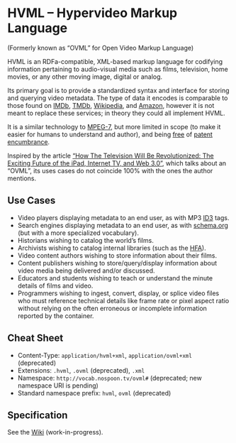 HVML – Hypervideo Markup Language
====
(Formerly known as “OVML” for Open Video Markup Language)

HVML is an RDFa-compatible, XML-based markup language for codifying information pertaining to audio-visual media such as films, television, home movies, or any other moving image, digital or analog.

Its primary goal is to provide a standardized syntax and interface for storing and querying video metadata. The type of data it encodes is comparable to those found on [IMDb](http://www.imdb.com/), [TMDb](http://www.themoviedb.org/), [Wikipedia](http://www.wikipedia.org/), and [Amazon](http://www.amazon.com/), however it is not meant to replace these services; in theory they could all implement HVML.

It is a similar technology to [MPEG-7](http://en.wikipedia.org/wiki/MPEG-7), but more limited in scope (to make it easier for humans to understand and author), and being [free](http://creativecommons.org/publicdomain/zero/1.0/) of [patent encumbrance](http://www.internetnews.com/infra/article.php/2196421/Licensing+Firm+Preps+for+MPEG7+Standard.htm).

Inspired by the article [“How The Television Will Be Revolutionized: The Exciting Future of the iPad, Internet TV, and Web 3.0”](http://www.accelerating.org/articles/televisionwillberevolutionized.html), which talks about an “OVML”, its uses cases do not coincide 100% with the ones the author mentions.

## Use Cases

- Video players displaying metadata to an end user, as with MP3 [ID3](http://id3.org/) tags.
- Search engines displaying metadata to an end user, as with [schema.org](http://schema.org/VideoObject) (but with a more specialized vocabulary).
- Historians wishing to catalog the world’s films.
- Archivists wishing to catalog internal libraries (such as the [HFA](http://hcl.harvard.edu/hfa/)).
- Video content authors wishing to store information about their films.
- Content publishers wishing to store/query/display information about video media being delivered and/or discussed.
- Educators and students wishing to teach or understand the minute details of films and video.
- Programmers wishing to ingest, convert, display, or splice video files who must reference technical details like frame rate or pixel aspect ratio without relying on the often erroneous or incomplete information reported by the container.

## Cheat Sheet

- Content-Type: `application/hvml+xml`, `application/ovml+xml` (deprecated)
- Extensions: `.hvml`, `.ovml` (deprecated), `.xml`
- Namespace: `http://vocab.nospoon.tv/ovml#` (deprecated; new namespace URI is pending)
- Standard namespace prefix: `hvml`, `ovml` (deprecated)

## Specification

See the [Wiki](https://github.com/RedBlueVideo/hvml-spec/wiki/The-Elements-of-HVML) (work-in-progress).

